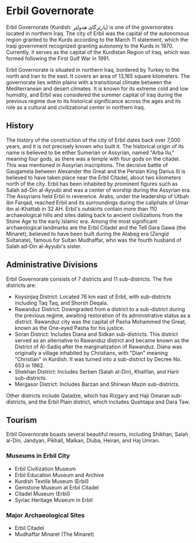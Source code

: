 # Erbil Governorate

Erbil Governorate (Kurdish: پارێزگای ھەولێر) is one of the governorates located in northern Iraq. The city of Erbil was the capital of the autonomous region granted to the Kurds according to the March 11 statement, which the Iraqi government recognized granting autonomy to the Kurds in 1970. Currently, it serves as the capital of the Kurdistan Region of Iraq, which was formed following the First Gulf War in 1991.

Erbil Governorate is situated in northern Iraq, bordered by Turkey to the north and Iran to the east. It covers an area of 13,165 square kilometers. The governorate lies within plains with a transitional climate between the Mediterranean and desert climates. It is known for its extreme cold and low humidity, and Erbil was considered the summer capital of Iraq during the previous regime due to its historical significance across the ages and its role as a cultural and civilizational center in northern Iraq.

## History

The history of the construction of the city of Erbil dates back over 7,000 years, and it is not precisely known who built it. The historical origin of its name is believed to be either Sumerian or Assyrian, named "Arba Ilu," meaning four gods, as there was a temple with four gods on the citadel. This was mentioned in Assyrian inscriptions. The decisive battle of Gaugamela between Alexander the Great and the Persian King Darius III is believed to have taken place near the Erbil Citadel, about two kilometers north of the city. Erbil has been inhabited by prominent figures such as Salah ad-Din al-Ayyubi and was a center of worship during the Assyrian era. The Assyrians held Erbil in reverence. Arabs, under the leadership of Utbah ibn Farqad, reached Erbil and its surroundings during the caliphate of Umar ibn al-Khattab in 32 AH. Erbil's outskirts contain more than 110 archaeological hills and sites dating back to ancient civilizations from the Stone Age to the early Islamic era. Among the most significant archaeological landmarks are the Erbil Citadel and the Tell Gara Gawa (the Minaret), believed to have been built during the Atabeg era (Zengid Sultanate), famous for Sultan Mudhaffar, who was the fourth husband of Salah ad-Din al-Ayyubi's sister.

## Administrative Divisions

Erbil Governorate consists of 7 districts and 11 sub-districts. The five districts are:

- Koysinjaq District: Located 76 km east of Erbil, with sub-districts including Taq Taq, and Shorsh Deqala.
- Rawanduz District: Downgraded from a district to a sub-district during the previous regime, awaiting restoration of its administrative status as a district. Rawanduz city was the capital of Pasha Mohammed the Great, known as the One-eyed Pasha for his justice.
- Soran District: Includes Diana and Sidkan sub-districts. This district served as an alternative to Rawanduz district and became known as the District of Al-Sadiq after the marginalization of Rawanduz. Diana was originally a village inhabited by Christians, with "Dian" meaning "Christian" in Kurdish. It was turned into a sub-district by Decree No. 653 in 1962.
- Shekhan District: Includes Serben (Salah al-Din), Khalifan, and Harir sub-districts.
- Mergasor District: Includes Barzan and Shirwan Mazin sub-districts.

Other districts include Qaladze, which has Rizgary and Haji Omaran sub-districts, and the Erbil Plain district, which includes Qushtapa and Dara Taw.

## Tourism

Erbil Governorate boasts several beautiful resorts, including Shikhan, Salah al-Din, Jandyan, Pikhall, Malkan, Dluba, Heiran, and Haj Umran.

### Museums in Erbil City

- Erbil Civilization Museum
- Erbil Education Museum and Archive
- Kurdish Textile Museum (Erbil)
- Gemstone Museum at Erbil Citadel
- Citadel Museum (Erbil)
- Syriac Heritage Museum in Erbil

### Major Archaeological Sites

- Erbil Citadel
- Mudhaffar Minaret (The Minaret)
